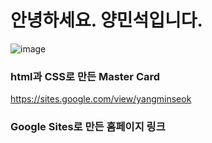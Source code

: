 # 안녕하세요. 양민석입니다.
![image](https://github.com/user-attachments/assets/252b1e64-4f7c-48a3-8d54-6f3e24a9aa24)

### html과 CSS로 만든 Master Card
https://sites.google.com/view/yangminseok
### Google Sites로 만든 홈페이지 링크
